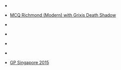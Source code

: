 
- [](/2019/08/1166005001304469506/)

- [MCQ Richmond (Modern) with Grixis Death Shadow](/2019/08/mcq-richmond-modern-with-grixis-death-shadow/)

- [](/2019/03/1109392354450915329/)

- [](/2018/02/960500371197116416/)

- [](/2017/11/931266408792461312/)

- [](/2016/04/bdygd_dmojk/)

- [GP Singapore 2015](/2015/06/gp-singapore-2015/)
